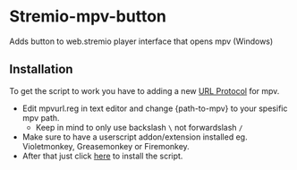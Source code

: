 # Stremio-mpv-button
Adds button to web.stremio player interface that opens mpv (Windows)

## Installation
To get the script to work you have to adding a new [URL Protocol](https://stackoverflow.com/a/61136606) for mpv.
- Edit mpvurl.reg in text editor and change {path-to-mpv} to your spesific mpv path.
  - Keep in mind to only use backslash `\` not forwardslash `/`
- Make sure to have a userscript addon/extension installed eg. Violetmonkey, Greasemonkey or Firemonkey.
- After that just click [here](https://github.com/ocyt3/Stremio-mpv-button/raw/main/stremio-mpv-button.user.js) to install the script.
